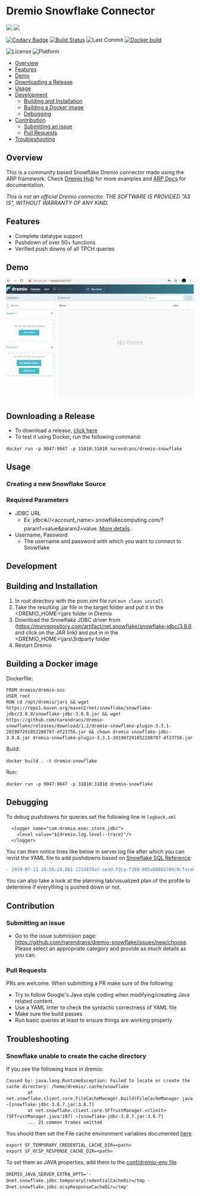 # Dremio Snowflake Connector

<img src="https://www.dremio.com/img/dremio-website.png" width="60"> <img src="https://www.snowflake.com/wp-content/themes/snowflake/img/snowflake-logo-blue@2x.png" width="200">


[![Codacy Badge](https://api.codacy.com/project/badge/Grade/ecc264fe94074379afc080f2e1549630)](https://app.codacy.com/app/narendrans/dremio-snowflake?utm_source=github.com&utm_medium=referral&utm_content=narendrans/dremio-snowflake&utm_campaign=Badge_Grade_Dashboard)
[![Build Status](https://travis-ci.org/narendrans/dremio-snowflake.svg?branch=master)](https://travis-ci.org/narendrans/dremio-snowflake)
![Last Commit](https://img.shields.io/github/last-commit/narendrans/dremio-snowflake)
[![Docker build](https://img.shields.io/docker/cloud/build/narendrans/dremio-snowflake.svg)](https://hub.docker.com/r/narendrans/dremio-snowflake/builds)

![License](https://img.shields.io/badge/license-Apache%202-blue)
![Platform](https://img.shields.io/badge/platform-linux%20%7C%20macos%20%7C%20windows-blue)

<!--ts-->
   * [Overview](#overview)
   * [Features](#features)
   * [Demo](#demo)
   * [Downloading a Release](#downloading-a-release)
   * [Usage](#usage)
   * [Development](#development)
      * [Building and Installation](#building-and-installation)
      * [Building a Docker image](#building-a-docker-image)
      * [Debugging](#debugging)
   * [Contribution](#contribution)
      * [Submitting an issue](#submitting-an-issue)
      * [Pull Requests](#pull-requests)
   * [Troubleshooting](#troubleshooting)
<!--te-->

Overview
-----------

This is a community based Snowflake Dremio connector made using the ARP framework. Check [Dremio Hub](https://github.com/dremio-hub) for more examples and [ARP Docs](https://github.com/dremio-hub/dremio-sqllite-connector#arp-file-format) for documentation. 

_This is not an official Dremio connector. THE SOFTWARE IS PROVIDED "AS IS", WITHOUT WARRANTY OF ANY KIND._

Features
-----------

* Complete datatype support
* Pushdown of over 50+ functions
* Verified push downs of all TPCH queries


Demo
-----------

![Snowflake demo](snowflake.gif)

Downloading a Release
-----------

* To download a release, [click here](https://github.com/narendrans/dremio-snowflake/releases)
* To test it using Docker, run the following command:

`docker run -p 9047:9047 -p 31010:31010 narendrans/dremio-snowflake`

Usage
-----------

### Creating a new Snowflake Source

### Required Parameters

* JDBC URL
    * Ex: jdbc:snowflake://<account_name>.snowflakecomputing.com/?param1=value&param2=value. [More details](https://docs.snowflake.net/manuals/user-guide/jdbc-configure.html).
* Username, Password
    * The username and password with which you want to connect to Snowflake 

## Development

Building and Installation
-----------

1. In root directory with the pom.xml file run `mvn clean install`
2. Take the resulting .jar file in the target folder and put it in the <DREMIO_HOME>\jars folder in Dremio
3. Download the Snowflake JDBC driver from (https://mvnrepository.com/artifact/net.snowflake/snowflake-jdbc/3.8.6 and click on the JAR link) and put in in the <DREMIO_HOME>\jars\3rdparty folder
4. Restart Dremio

Building a Docker image
-------

Dockerfile:

```
FROM dremio/dremio-oss
USER root
RUN cd /opt/dremio/jars && wget https://repo1.maven.org/maven2/net/snowflake/snowflake-jdbc/3.8.8/snowflake-jdbc-3.8.8.jar && wget https://github.com/narendrans/dremio-snowflake/releases/download/1.2/dremio-snowflake-plugin-3.3.1-201907291852280797-df23756.jar && chown dremio snowflake-jdbc-3.8.8.jar dremio-snowflake-plugin-3.3.1-201907291852280797-df23756.jar
```

Build:

`docker build . -t dremio-snowflake`

Run:

`docker run -p 9047:9047 -p 31010:31010 dremio-snowflake`

Debugging
-----------
To debug pushdowns for queries set the following line in `logback.xml`

```
  <logger name="com.dremio.exec.store.jdbc">
    <level value="${dremio.log.level:-trace}"/>
  </logger>
 ```
  
You can then notice lines like below in server.log file after which you can revist the YAML file to add pushdowns based on [Snowflake SQL Reference](https://docs.snowflake.net/manuals/sql-reference-commands.html):

```diff
- 2019-07-11 18:56:24,001 [22d879a7-ce3d-f2ca-f380-005a88865700/0:foreman-planning] DEBUG c.d.e.store.jdbc.dialect.arp.ArpYaml - Operator / not supported. Aborting pushdown.
```

You can also take a look at the planning tab/visualized plan of the profile to determine if everything is pushed down or not.

Contribution
------------

### Submitting an issue

* Go to the issue submission page: https://github.com/narendrans/dremio-snowflake/issues/new/choose. Please select an appropriate category and provide as much details as you can.

### Pull Requests

PRs are welcome. When submitting a PR make sure of the following:

* Try to follow Google's Java style coding when modifying/creating Java related content.
* Use a YAML linter to check the syntactic correctness of YAML file
* Make sure the build passes
* Run basic queries at least to ensure things are working properly

Troubleshooting
------------

### Snowflake unable to create the cache directory

If you see the following trace in dremio:

```
Caused by: java.lang.RuntimeException: Failed to locate or create the cache directory: /home/dremio/.cache/snowflake
        at net.snowflake.client.core.FileCacheManager.build(FileCacheManager.java:159) ~[snowflake-jdbc-3.8.7.jar:3.8.7]
        at net.snowflake.client.core.SFTrustManager.<clinit>(SFTrustManager.java:197) ~[snowflake-jdbc-3.8.7.jar:3.8.7]
        ... 21 common frames omitted
 ```
You should then set the File cache environment variables documented [here](https://docs.snowflake.net/manuals/user-guide/jdbc-configure.html#file-caches)

```
export SF_TEMPORARY_CREDENTIAL_CACHE_DIR=<path>
export SF_OCSP_RESPONSE_CACHE_DIR=<path>
```

To set them as JAVA properties, add them to the [conf/dremio-env file](https://docs.dremio.com/advanced-administration/dremio-env.html)

`DREMIO_JAVA_SERVER_EXTRA_OPTS='-Dnet.snowflake.jdbc.temporaryCredentialCacheDir=/tmp -Dnet.snowflake.jdbc.ocspResponseCacheDir=/tmp'`

